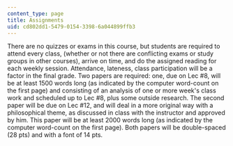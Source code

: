 ```yaml
---
content_type: page
title: Assignments
uid: cd802dd1-5479-0154-3398-6a044899ffb3
---
```


There are no quizzes or exams in this course, but students are required to attend every class, (whether or not there are conflicting exams or study groups in other courses), arrive on time, and do the assigned reading for each weekly session. Attendance, lateness, class participation will be a factor in the final grade. Two papers are required: one, due on Lec #8, will be at least 1500 words long (as indicated by the computer word-count on the first page) and consisting of an analysis of one or more week's class work and scheduled up to Lec #8, plus some outside research. The second paper will be due on Lec #12, and will deal in a more original way with a philosophical theme, as discussed in class with the instructor and approved by him. This paper will be at least 2000 words long (as indicated by the computer word-count on the first page). Both papers will be double-spaced (28 pts) and with a font of 14 pts.